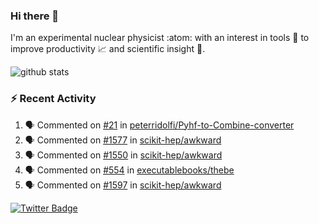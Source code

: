 ### Hi there 👋 

I'm an experimental nuclear physicist :atom: with an interest in tools :wrench: to improve productivity :chart_with_upwards_trend: and scientific insight :telescope:.

![github stats](https://github-readme-stats.vercel.app/api?username=agoose77&show_icons=true&hide_rank=true&hide_title=true&bg_color=30,e76445,904e95&text_color=efe3ec&icon_color=efe3ec)
<!--
**agoose77/agoose77** is a ✨ _special_ ✨ repository because its `README.md` (this file) appears on your GitHub profile.

Here are some ideas to get you started:

- 🔭 I’m currently working on ...
- 🌱 I’m currently learning ...
- 👯 I’m looking to collaborate on ...
- 🤔 I’m looking for help with ...
- 💬 Ask me about ...
- 📫 How to reach me: ...
- 😄 Pronouns: ...
- ⚡ Fun fact: ...
-->

### :zap: Recent Activity
<!--START_SECTION:activity-->
1. 🗣 Commented on [#21](https://github.com/peterridolfi/Pyhf-to-Combine-converter/issues/21) in [peterridolfi/Pyhf-to-Combine-converter](https://github.com/peterridolfi/Pyhf-to-Combine-converter)
2. 🗣 Commented on [#1577](https://github.com/scikit-hep/awkward/issues/1577) in [scikit-hep/awkward](https://github.com/scikit-hep/awkward)
3. 🗣 Commented on [#1550](https://github.com/scikit-hep/awkward/issues/1550) in [scikit-hep/awkward](https://github.com/scikit-hep/awkward)
4. 🗣 Commented on [#554](https://github.com/executablebooks/thebe/issues/554) in [executablebooks/thebe](https://github.com/executablebooks/thebe)
5. 🗣 Commented on [#1597](https://github.com/scikit-hep/awkward/issues/1597) in [scikit-hep/awkward](https://github.com/scikit-hep/awkward)
<!--END_SECTION:activity-->


[![Twitter Badge](https://img.shields.io/twitter/follow/agoose77?style=flat-square&logo=Twitter&logoColor=white&color=cornflowerblue)](https://twitter.com/agoose77)
